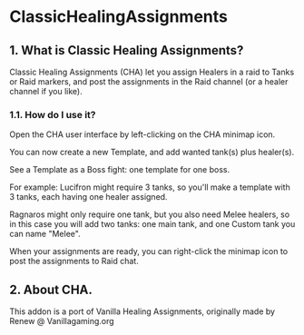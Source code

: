 # ClassicHealingAssignments

## 1. What is Classic Healing Assignments?
Classic Healing Assignments (CHA) let you assign Healers in a raid to Tanks or Raid markers, and post the assignments in the Raid channel (or a healer channel if you like).


### 1.1. How do I use it?
Open the CHA user interface by left-clicking on the CHA minimap icon.

You can now create a new Template, and add wanted tank(s) plus healer(s).

See a Template as a Boss fight: one template for one boss.

For example:
Lucifron might require 3 tanks, so you'll make a template with 3 tanks, each having one healer assigned.

Ragnaros might only require one tank, but you also need Melee healers, so in this case you will add two tanks: one main tank, and one Custom tank you can name "Melee".

When your assignments are ready, you can right-click the minimap icon to post the assignments to Raid chat.



## 2. About CHA.
This addon is a port of Vanilla Healing Assignments, originally made by Renew @ Vanillagaming.org

